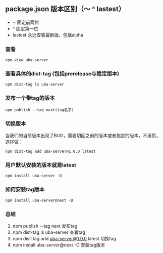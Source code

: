 ## package.json  版本区别（～ ^ lastest）
* ~   固定前两位
* ^ 固定第一位
* lastest 永远安装最新版，包括alpha


### 查看
```
npm view uba-server
```

### 查看具体的dist-tag (包括prerelease与稳定版本)
```
npm dist-tag ls uba-server
```

### 发布一个带tag的版本
```
npm publish --tag next(tag名字)
```

### 切换版本
当我们的当前版本出现了BUG，需要切回之前的版本或者指定的版本，不用慌，这样做：

```
npm dist-tag add uba-server@1.0.0 latest
```

### 用户默认安装的版本就是latest
```
npm install uba-server -D
```

### 如何安装tag版本
```
npm install uba-server@next -D
```


### 总结
1. npm publish --tag next 发布tag
2. npm dist-tag ls uba-server 查看tag
3. npm dist-tag add uba-server@1.0.0 latest 切换tag
4. npm install uba-server@next -D 安装tag版本

